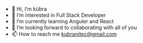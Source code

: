- 👋 Hi, I’m kübra
- 👀 I’m interested in Full Stack Developer
- 🌱 I’m currently learning Anguler and React
- 💞️ I’m looking forward to collaborating with all of you 
- 📫 How to reach me kubranitec@gmail.com

<!---
meryemnitec/meryemnitec is a ✨ special ✨ repository because its `README.md` (this file) appears on your GitHub profile.
You can click the Preview link to take a look at your changes.
--->

